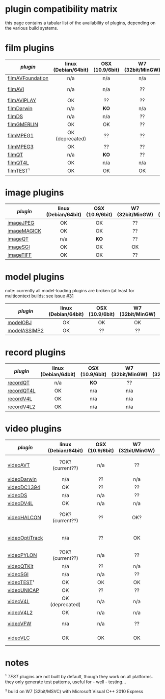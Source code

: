 plugin compatibility matrix
====

this page contains a tabular list of the availability of plugins, depending on the various build systems.

# film plugins

| *plugin*                               | linux (Debian/64bit) | OSX (10.9/6bit) | W7 (32bit/MinGW) | W7 (32bit/MSVC)² |
| -------------------------------------- |:--------------------:|:---------------:|:----------------:|:----------------:|
|  [filmAVFoundation](filmAVFoundation)  | n/a                  | n/a             | n/a              | n/a              |
|  [filmAVI](filmAVI)                    | n/a                  | n/a             | ??               | build but can't play video ?|
|  [filmAVIPLAY](filmAVIPLAY)            | OK                   | ??              | ??               | ??               |
|  [filmDarwin](filmDarwin)              | n/a                  | **KO**          | n/a              | n/a              |
|  [filmDS](filmDS)                      | n/a                  | n/a             | ??               | OK               |
|  [filmGMERLIN](filmGMERLIN)            | OK                   | OK              | ??               | ??               |
|  [filmMPEG1](filmMPEG1)                | OK  (deprecated)     | ??              | ??               | ??               |
|  [filmMPEG3](filmMPEG3)                | OK                   | ??              | ??               | ??               |
|  [filmQT](filmQT)                      | n/a                  | **KO**          | ??               | OK               |
|  [filmQT4L](filmQT4L)                  | OK                   | n/a             | n/a              | n/a              |
|  [filmTEST](filmTEST)¹                 | OK                   | OK              | OK               | OK               |

# image plugins

| *plugin*                    | linux (Debian/64bit) | OSX (10.9/6bit) | W7 (32bit/MinGW) | W7 (32bit/MSVC)² |
| --------------------------- |:--------------------:|:---------------:|:----------------:|:----------------:|
|  [imageJPEG](imageJPEG)     | OK                   | OK              | ??               | ??               | 
|  [imageMAGICK](imageMAGICK) | OK                   | OK              | ??               | OK               |
|  [imageQT](imageQT)         | n/a                  | **KO**          | ??               | ??               |
|  [imageSGI](imageSGI)       | OK                   | OK              | OK               | ??               |
|  [imageTIFF](imageTIFF)     | OK                   | OK              | ??               | ??               |

# model plugins

note: currently all model-loading plugins are broken (at least for multicontext builds; see issue [#31](/umlaeute/Gem/issues/31)

| *plugin*                     | linux (Debian/64bit) | OSX (10.9/6bit) | W7 (32bit/MinGW) | W7 (32bit/MSVC)² |
| ---------------------------- |:--------------------:|:---------------:|:----------------:|:----------------:|
|  [modelOBJ](modelOBJ)        | OK                   | OK              | OK               | ??               |
|  [modelASSIMP2](modelASSIMP2)| OK                   | ??              | ??               | ??               |


# record plugins

| *plugin*                  | linux (Debian/64bit) | OSX (10.9/6bit) | W7 (32bit/MinGW) | W7 (32bit/MSVC)² |
| ------------------------- |:--------------------:|:---------------:|:----------------:|:----------------:|
|  [recordQT](recordQT)     | n/a                  | **KO**          | ??               | ??               |
|  [recordQT4L](recordQT4L) | OK                   | n/a             | n/a              | ??               |
|  [recordV4L](recordV4L)   | OK                   | n/a             | n/a              | ??               |
|  [recordV4L2](recordV4L2) | OK                   | n/a             | n/a              | ??               |

# video plugins

| *plugin*                         | linux (Debian/64bit) | OSX (10.9/6bit) | W7 (32bit/MinGW) | W7 (32bit/MSVC)² |
| -------------------------------- |:--------------------:|:---------------:|:----------------:|:----------------:|
|  [videoAVT](videoAVT)            | ?OK? (current??)     | n/a             | ??               | build and load but no device to test|
|  [videoDarwin](videoDarwin)      | n/a                  | ??              | n/a              | n/a              |
|  [videoDC1394](videoDC1394)      | OK                   | ??              | ??               | ??               |
|  [videoDS](videoDS)              | n/a                  | n/a             | ??               | ??               |
|  [videoDV4L](videoDV4L)          | OK                   | n/a             | n/a              | n/a              |
|  [videoHALCON](videoHALCON)      | ?OK? (current??)     | ??              | OK?              | build and load but no device to test|
|  [videoOptiTrack](videoOptiTrack)| n/a                  | ??              | OK               | build and load but no device to test|
|  [videoPYLON](videoPYLON)        | ?OK? (current??)     | n/a             | ??               | ??               |
|  [videoQTKit](videoQTKit)        | n/a                  | ??              | n/a              | n/a              |
|  [videoSGI](videoSGI)            | n/a                  | n/a             | ??               | ??               |
|  [videoTEST](videoTEST)¹         | OK                   | OK              | OK               | OK               |
|  [videoUNICAP](videoUNICAP)      | OK                   | ??              | ??               | ??               |
|  [videoV4L](videoV4L)            | OK (deprecated)      | n/a             | n/a              | n/a              |
|  [videoV4L2](videoV4L2)          | OK                   | n/a             | n/a              | n/a              |
|  [videoVFW](videoVFW)            | n/a                  | n/a             | ??               | build and load but can't test|
|  [videoVLC](videoVLC)            | OK                   | OK              | OK               | crash at loading |



# notes

¹ *TEST* plugins are not built by default, though they work on all platforms.
they only generate test patterns, useful for - well - testing...
 
² build on W7 (32bit/MSVC) with Microsoft Visual C++ 2010 Express
